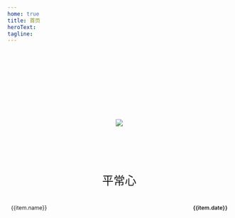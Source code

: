 ```yaml
---
home: true
title: 首页
heroText:
tagline:
---
```


<div class="home-head">
  <img
    src="https://memories.obs.cn-south-1.myhuaweicloud.com/xian/weiyanggong/weiyanggong-head.jpg"
  />
</div>

<div class="home-tip">平常心</div>

<div class="home-container">
  <div
    v-for="(item, index) in cityItems"
    :key="index"
    class="home-item"
  >
    <div class="city-desc">
      <span class="city-name">{{item.name}}</span>
      <span class="city-date">{{item.date}}</span>
    </div>
    <div class="city-img" :style="getItemBackgroundImg(item.imageUrl)" @click="goToPage(item.nav)"></div>
  </div>
</div>

<script setup>
import { ref } from 'vue';
import { useRouter } from 'vue-router';

const router = useRouter();

const getItemBackgroundImg = (imageUrl) => {
  return {
    backgroundImage: `url(${imageUrl})`, // 使用模板字符串
    backgroundSize: 'cover',
    backgroundPosition: 'center',
    backgroundRepeat: 'no-repeat',
  }
}

const goToPage = (nav) => {
  router.push(nav);
}

const cityItems = ref([
  {
    name: '深圳',
    imageUrl: 'https://memories.obs.cn-south-1.myhuaweicloud.com/shenzhen/gongyuan/gongyuan-06.jpg',
    date: '2018.12.13',
    nav: '/shenzhen/'
  },
  {
    name: '西安',
    imageUrl: 'https://memories.obs.cn-south-1.myhuaweicloud.com:443/xian/weiyanggong/weiyanggong-01.jpg',
    date: '2023.09.25',
    nav: '/xian/'
  },
  {
    name: '北京',
    imageUrl: 'https://memories.obs.cn-south-1.myhuaweicloud.com/beijing/miaofengshan/miaofengshan-03.jpg',
    date: '2024.12.24',
    nav: '/beijing/'
  }
]);

</script>

<style scoped>
.home-head {
  display: flex;
  flex-direction: row;
  justify-content: center;
  align-items: center;
  margin: 8rem auto 4rem;
  width: 100px;
  height: 100px;
  border-radius: 50%;
  overflow: hidden;
}

.home-tip {
  margin: 1.8rem auto;
  text-align: center;
  color: var(--vp-c-text-mute);
  font-size: 1.6rem;
  line-height: 1.3;
}

.home-container {
  display: grid;
  grid-template-columns: repeat(auto-fill, minmax(260px, 1fr));
  gap: .75rem;
}

.home-item {
  padding: .5rem;
  border-radius: .5rem;
  overflow: hidden;
  background-color: var(--tab-c-bg-nav);
  cursor: pointer;
}

.home-item .city-desc {
  display: flex;
  flex-direction: row;
  justify-content: space-between;
  align-items: center;
  color: var(--tab-c-nav);
  margin-bottom: .2rem;
  font-size: .875em;
}

.home-item .city-desc .city-date {
  font-weight: 600;
}

.home-item .city-img {
  width: 100%;
  height: 13rem;
}
</style>
